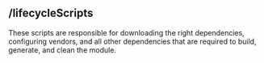 ## /lifecycleScripts

  These scripts are responsible for downloading the right dependencies, configuring vendors, and all other dependencies that are required to build, generate, and clean the module.

  